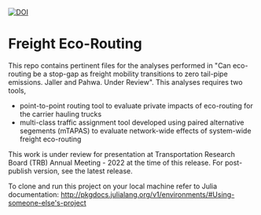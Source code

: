 [![DOI](https://zenodo.org/badge/386022895.svg)](https://zenodo.org/badge/latestdoi/386022895)

# Freight Eco-Routing
This repo contains pertinent files for the analyses performed in "Can eco-routing be a stop-gap as freight mobility transitions to zero tail-pipe emissions. Jaller and Pahwa. Under Review". This analyses requires two tools,
- point-to-point routing tool to evaluate private impacts of eco-routing for the carrier hauling trucks
- multi-class traffic assignment tool developed using paired alternative segements (mTAPAS) to evaluate network-wide effects of system-wide freight eco-routing

This work is under review for presentation at Transportation Research Board (TRB) Annual Meeting - 2022 at the time of this release. For post-publish version, see the latest release.

To clone and run this project on your local machine refer to Julia documentation: http://pkgdocs.julialang.org/v1/environments/#Using-someone-else's-project 
